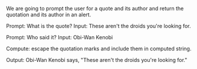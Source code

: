 We are going to prompt the user for a quote and its author and return the quotation and its author in an alert.

Prompt: What is the quote?
Input: These aren't the droids you're looking for.

Prompt: Who said it?
Input: Obi-Wan Kenobi

Compute: escape the quotation marks and include them in computed string.

Output: Obi-Wan Kenobi says, "These aren't the droids you're looking for."